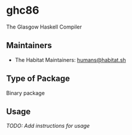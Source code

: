 # ghc86

The Glasgow Haskell Compiler

## Maintainers

* The Habitat Maintainers: <humans@habitat.sh>

## Type of Package

Binary package

## Usage

*TODO: Add instructions for usage*
